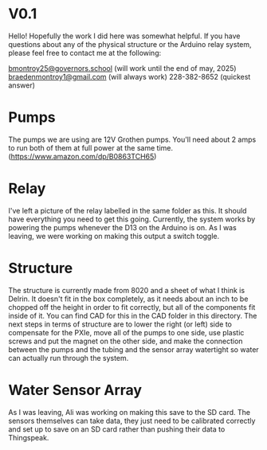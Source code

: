# V0.1

Hello! Hopefully the work I did here was somewhat helpful. If you have questions about any of the physical structure or the Arduino relay system, please feel free to contact me at the following:

bmontroy25@governors.school (will work until the end of may, 2025)
braedenmontroy1@gmail.com (will always work)
228-382-8652 (quickest answer)

# Pumps
The pumps we are using are 12V Grothen pumps. You'll need about 2 amps to run both of them at full power at the same time.
(https://www.amazon.com/dp/B0863TCH65)

# Relay
I've left a picture of the relay labelled in the same folder as this. It should have everything you need to get this going. Currently, the system works by powering the pumps whenever the D13 on the Arduino is on. As I was leaving, we were working on making this output a switch toggle.

# Structure
The structure is currently made from 8020 and a sheet of what I think is Delrin. It doesn't fit in the box completely, as it needs about an inch to be chopped off the height in order to fit correctly, but all of the components fit inside of it. You can find CAD for this in the CAD folder in this directory. The next steps in terms of structure are to lower the right (or left) side to compensate for the PXIe, move all of the pumps to one side, use plastic screws and put the magnet on the other side, and make the connection between the pumps and the tubing and the sensor array watertight so water can actually run through the system.

# Water Sensor Array
As I was leaving, Ali was working on making this save to the SD card.  The sensors themselves can take data, they just need to be calibrated correctly and set up to save on an SD card rather than pushing their data to Thingspeak.

